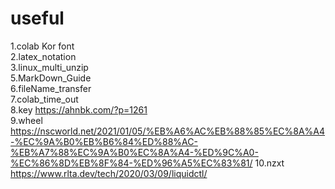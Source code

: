 # useful
 
1.colab Kor font
<br>
2.latex_notation
<br>
3.linux_multi_unzip
<br>
5.MarkDown_Guide
<br>
6.fileName_transfer
<br>
7.colab_time_out
<br>
8.key https://ahnbk.com/?p=1261
<br>
9.wheel 
https://nscworld.net/2021/01/05/%EB%A6%AC%EB%88%85%EC%8A%A4-%EC%9A%B0%EB%B6%84%ED%88%AC-%EB%A7%88%EC%9A%B0%EC%8A%A4-%ED%9C%A0-%EC%86%8D%EB%8F%84-%ED%96%A5%EC%83%81/
10.nzxt
<br>
https://www.rlta.dev/tech/2020/03/09/liquidctl/
